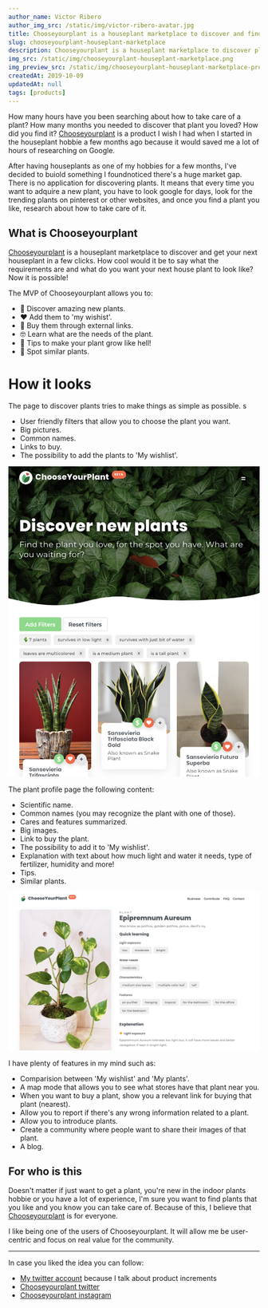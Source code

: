 ```yaml
---
author_name: Victor Ribero
author_img_src: /static/img/victor-ribero-avatar.jpg
title: Chooseyourplant is a houseplant marketplace to discover and find your next plant.
slug: chooseyourplant-houseplant-marketplace
description: Chooseyourplant is a houseplant marketplace to discover plants that match your likes as no ones has never done. Its intention is to simplify the search of plants, cares and more!
img_src: /static/img/chooseyourplant-houseplant-marketplace.png
img_preview_src: /static/img/chooseyourplant-houseplant-marketplace-preview.png
createdAt: 2019-10-09
updatedAt: null
tags: [products]
---
```


How many hours have you been searching about how to take care of a plant? How many months you needed to discover that plant you loved? How did you find it? [Chooseyourplant](https://www.chooseyourplant.com) is a product I wish I had when I started in the houseplant hobbie a few months ago because it would saved me a lot of hours of researching on Google.

After having houseplants as one of my hobbies for a few months, I've decided to buiold something I foundnoticed there's a huge market gap. There is no application for discovering plants. It means that every time you want to adquire a new plant, you have to look google for days, look for the trending plants on pinterest or other websites, and once you find a plant you like, research about how to take care of it.

## What is Chooseyourplant
[Chooseyourplant](https://www.chooseyourplant.com) is a houseplant marketplace to discover and get your next houseplant in a few clicks. How cool would it be to say what the requirements are and what do you want your next house plant to look like? Now it is possible!

The MVP of Chooseyourplant allows you to:
- 🌱 Discover amazing new plants.
- ❤️ Add them to 'my wishist'.
- 🛒 Buy them through external links.
- 🤓 Learn what are the needs of the plant.
- 📑 Tips to make your plant grow like hell!
- 🧐 Spot similar plants.


# How it looks

The page to discover plants tries to make things as simple as possible.
s
- User friendly filters that allow you to choose the plant you want.
- Big pictures.
- Common names.
- Links to buy.
- The possibility to add the plants to 'My wishlist'.

![Aspecto visual de la búsqueda de una planta en la aplicación Chooseyourplant](/static/img/chooseyourplant-houseplant-marketplace-1.png)

The plant profile page the following content:
- Scientific name.
- Common names (you may recognize the plant with one of those).
- Cares and features summarized.
- Big images.
- Link to buy the plant.
- The possibility to add it to 'My wishlist'.
- Explanation with text about how much light and water it needs, type of fertilizer, humidity and more!
- Tips.
- Similar plants.

![Aspecto visual de la búsqueda de una planta en la aplicación Chooseyourplant](/static/img/chooseyourplant-houseplant-marketplace-2.png)


I have plenty of features in my mind such as:
- Comparision between 'My wishlist' and 'My plants'.
- A map mode that allows you to see what stores have that plant near you.
- When you want to buy a plant, show you a relevant link for buying that plant (nearest).
- Allow you to report if there's any wrong information related to a plant.
- Allow you to introduce plants.
- Create a community where people want to share their images of that plant.
- A blog.

##  For who is this

Doesn't matter if just want to get a plant, you're new in the indoor plants hobbie or you have a lot of experience, I'm sure you want to find plants that you like and you know you can take care of. Because of this, I believe that [Chooseyourplant](https://www.chooseyourplant.com) is for everyone.

I like being one of the users of Chooseyourplant. It will allow me be user-centric and focus on real value for the community.

<hr/>

In case you liked the idea you can follow:
- [My twitter account](https://twitter.com/devictoribero) because I talk about product increments
- [Chooseyourplant twitter](https://twitter.com/chooseyourplant)
- [Chooseyourplant instagram](https://www.instagram.com/chooseyourplant/)




